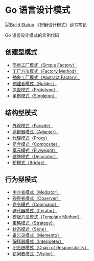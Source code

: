 # Go 语言设计模式

[![Build Status](https://travis-ci.org/senghoo/golang-design-pattern.svg?branch=master)](https://travis-ci.org/senghoo/golang-design-pattern)
《研磨设计模式》读书笔记

Go 语言设计模式的实例代码

## 创建型模式

* [简单工厂模式（Simple Factory）](https://github.com/senghoo/golang-design-pattern/tree/master/00_simple_factory)
* [工厂方法模式（Factory Method）](https://github.com/senghoo/golang-design-pattern/tree/master/04_factory_method)
* [抽象工厂模式（Abstract Factory）](https://github.com/senghoo/golang-design-pattern/tree/master/05_abstract_factory)
* [创建者模式（Builder）](https://github.com/senghoo/golang-design-pattern/tree/master/06_builder)
* [原型模式（Prototype）](https://github.com/senghoo/golang-design-pattern/tree/master/07_prototype)
* [单例模式（Singleton）](https://github.com/senghoo/golang-design-pattern/tree/master/03_singleton)

## 结构型模式

* [外观模式（Facade）](https://github.com/senghoo/golang-design-pattern/tree/master/01_facade)
* [适配器模式（Adapter）](https://github.com/senghoo/golang-design-pattern/tree/master/02_adapter)
* [代理模式（Proxy）](https://github.com/senghoo/golang-design-pattern/tree/master/09_proxy)
* [组合模式（Composite）](https://github.com/senghoo/golang-design-pattern/tree/master/13_composite)
* [享元模式（Flyweight）](https://github.com/senghoo/golang-design-pattern/tree/master/18_flyweight)
* [装饰模式（Decorator）](https://github.com/senghoo/golang-design-pattern/tree/master/20_decorator)
* [桥模式（Bridge）](https://github.com/senghoo/golang-design-pattern/tree/master/22_bridge)

## 行为型模式

* [中介者模式（Mediator）](https://github.com/senghoo/golang-design-pattern/tree/master/08_mediator)
* [观察者模式（Observer）](https://github.com/senghoo/golang-design-pattern/tree/master/10_observer)
* [命令模式（Command）](https://github.com/senghoo/golang-design-pattern/tree/master/11_command)
* [迭代器模式（Iterator）](https://github.com/senghoo/golang-design-pattern/tree/master/12_iterator)
* [模板方法模式（Template Method）](https://github.com/senghoo/golang-design-pattern/tree/master/14_template_method)
* [策略模式（Strategy）](https://github.com/senghoo/golang-design-pattern/tree/master/15_strategy)
* [状态模式（State）](https://github.com/senghoo/golang-design-pattern/tree/master/16_state)
* [备忘录模式（Memento）](https://github.com/senghoo/golang-design-pattern/tree/master/17_memento)
* [解释器模式（Interpreter）](https://github.com/senghoo/golang-design-pattern/tree/master/19_interpreter)
* [职责链模式（Chain of Responsibility）](https://github.com/senghoo/golang-design-pattern/tree/master/21_chain_of_responsibility)
* [访问者模式（Visitor）](https://github.com/senghoo/golang-design-pattern/tree/master/23_visitor)

